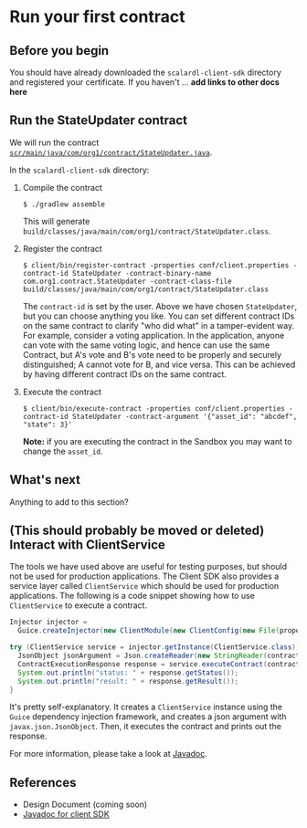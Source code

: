 # Run your first contract

## Before you begin

You should have already downloaded the `scalardl-client-sdk` directory and registered your certificate. If you haven't ... **add links to other docs here**

## Run the StateUpdater contract

We will run the contract [`scr/main/java/com/org1/contract/StateUpdater.java`](https://github.com/scalar-labs/scalardl-client-sdk/blob/master/src/main/java/com/org1/contract/StateUpdater.java).

In the `scalardl-client-sdk` directory:

1. Compile the contract

    ```
    $ ./gradlew assemble
    ```

    This will generate `build/classes/java/main/com/org1/contract/StateUpdater.class`.

2. Register the contract

    ```
    $ client/bin/register-contract -properties conf/client.properties -contract-id StateUpdater -contract-binary-name com.org1.contract.StateUpdater -contract-class-file build/classes/java/main/com/org1/contract/StateUpdater.class
    ```

    The `contract-id` is set by the user. Above we have chosen `StateUpdater`, but you can choose anything you like. You can set different contract IDs on the same contract to clarify "who did what" in a tamper-evident way. For example, consider a voting application. In the application, anyone can vote with the same voting logic, and hence can use the same Contract, but A's vote and B's vote need to be properly and securely distinguished; A cannot vote for B, and vice versa. This can be achieved by having different contract IDs on the same contract.

3. Execute the contract

    ```
    $ client/bin/execute-contract -properties conf/client.properties -contract-id StateUpdater -contract-argument '{"asset_id": "abcdef", "state": 3}'
    ```

    **Note:** if you are executing the contract in the Sandbox you may want to change the `asset_id`.
    

## What's next

Anything to add to this section?




## (This should probably be moved or deleted) Interact with ClientService 

The tools we have used above are useful for testing purposes, but should not be used for production applications. The Client SDK also provides a service layer called `ClientService` which should be used for production applications.
The following is a code snippet showing how to use `ClientService` to execute a contract.

```java
Injector injector =
  Guice.createInjector(new ClientModule(new ClientConfig(new File(properties))));

try (ClientService service = injector.getInstance(ClientService.class)) {
  JsonObject jsonArgument = Json.createReader(new StringReader(contractArgument)).readObject();
  ContractExecutionResponse response = service.executeContract(contractId, jsonArgument);
  System.out.println("status: " + response.getStatus());
  System.out.println("result: " + response.getResult());
}
```

It's pretty self-explanatory. It creates a `ClientService` instance using the `Guice` dependency injection framework, and creates a json argument with `javax.json.JsonObject`. Then, it executes the contract and prints out the response.

For more information, please take a look at [Javadoc](https://scalar-labs.github.io/scalardl-client-sdk/javadoc/client/).

## References

* Design Document (coming soon)
* [Javadoc for client SDK](https://scalar-labs.github.io/scalardl-client-sdk/javadoc/client/)
